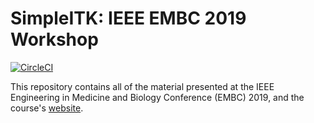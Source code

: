 # SimpleITK: IEEE EMBC 2019 Workshop

[![CircleCI](https://circleci.com/gh/SimpleITK/EMBC2019_WORKSHOP/tree/master.svg?style=svg)](https://circleci.com/gh/SimpleITK/EMBC2019_WORKSHOP/tree/master)

This repository contains all of the material presented at the
IEEE Engineering in Medicine and Biology Conference (EMBC) 2019, and the course's [website](https://SimpleITK.github.io/EMBC2019_COURSE/).
